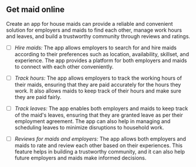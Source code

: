 ## Get maid online

Create an app for house maids can provide a reliable and convenient solution for employers and maids to find each other, manage work hours and leaves, and build a trustworthy community through reviews and ratings.

- [ ] _Hire maids:_ The app allows employers to search for and hire maids according to their preferences such as location, availability, skillset, and experience. The app provides a platform for both employers and maids to connect with each other conveniently.

- [ ] _Track hours:_ The app allows employers to track the working hours of their maids, ensuring that they are paid accurately for the hours they work. It also allows maids to keep track of their hours and make sure they are paid fairly.

- [ ] _Track leaves:_ The app enables both employers and maids to keep track of the maid's leaves, ensuring that they are granted leave as per their employment agreement. The app can also help in managing and scheduling leaves to minimize disruptions to household work.

- [ ] _Reviews for maids and employers:_ The app allows both employers and maids to rate and review each other based on their experiences. This feature helps in building a trustworthy community, and it can also help future employers and maids make informed decisions.
